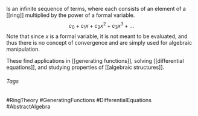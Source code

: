 Is an infinite sequence of terms, where each consists of an element of a [[ring]] multiplied by the power of a formal variable.
$$c_0 + c_1 x + c_2 x^2 + c_3 x^3 + ...$$
Note that since $x$ is a formal variable, it is not meant to be evaluated, and thus there is no concept of convergence and are simply used for algebraic manipulation.

These find applications in [[generating functions]], solving [[differential equations]], and studying properties of [[algebraic structures]].

###### Tags
#RingTheory #GeneratingFunctions #DifferentialEquations #AbstractAlgebra 